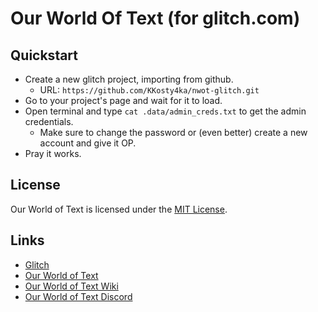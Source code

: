 # Our World Of Text (for glitch.com)

## Quickstart
* Create a new glitch project, importing from github.
    * URL: `https://github.com/KKosty4ka/nwot-glitch.git`
* Go to your project's page and wait for it to load.
* Open terminal and type `cat .data/admin_creds.txt` to get the admin credentials.
    * Make sure to change the password or (even better) create a new account and give it OP.
* Pray it works.

## License
Our World of Text is licensed under the [MIT License](https://github.com/system2k/nodeworldoftext/blob/master/LICENSE).

## Links
* [Glitch](https://glitch.com)
* [Our World of Text](https://ourworldoftext.com)
* [Our World of Text Wiki](https://wiki.ourworldoftext.com)
* [Our World of Text Discord](https://discord.gg/9buMtUt)